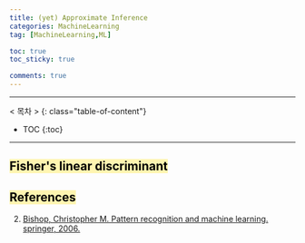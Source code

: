 ```yaml
---
title: (yet) Approximate Inference
categories: MachineLearning
tag: [MachineLearning,ML]

toc: true
toc_sticky: true

comments: true
---
```


---
< 목차 >
{: class="table-of-content"}
* TOC
{:toc}
---


## <mark style='background-color: #fff5b1'> Fisher's linear discriminant </mark>

## <mark style='background-color: #fff5b1'> References </mark>

2. [Bishop, Christopher M. Pattern recognition and machine learning. springer, 2006.](https://www.microsoft.com/en-us/research/people/cmbishop/prml-book/)
